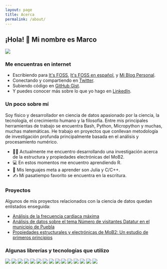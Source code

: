 ```yaml
---
layout: page
title: Acerca
permalink: /about/
---
```

## ¡Hola! 👋 Mi nombre es Marco

![](/Blog/assets/images/about.png)

### Me encuentras en internet

- Escribiendo para [It's FOSS](https://itsfoss.com/), [It's FOSS en español](https://es.itsfoss.com/), y [Mi Blog Personal](https://marcocarmonaga.github.io/Blog/).
- Conectando y compartiendo en [Twitter](https://twitter.com/marcocarmonaga).
- Subiendo código en [GitHub Gist](https://gist.github.com/marcocarmonaga).
- Y puedes conocer más sobre lo que yo hago en [LinkedIn](https://www.linkedin.com/in/marcocarmonaga/).

### Un poco sobre mí

Soy físico y desarrollador en ciencia de datos apasionado por la ciencia, la tecnología, el crecimiento humano y la filosofía. Entre mis principales herramientas de trabajo se encuentra Bash, Python, Micropython y muchas, muchas matemáticas. He trabajo en proyectos que conllevan metodología de investigación profunda principalmente basada en el análisis y procesamiento numérico.

- 👨‍🔬 Actualmente me encuentro desarrollando una investigación acerca de la estructura y propiedades electrónicas del MoB2.
- 💻 En estos momentos me encuentro aprendiendo R.
- 💬 Mis lenguajes meta a aprender son Julia y C/C++.
- ✍️ Mi pasatiempo favorito se encuentra en la escritura.

### Proyectos

Algunos de mis proyectos relacionados con la ciencia de datos quedan enlistados enseguida:

- [Análisis de la frecuencia cardiaca máxima](https://github.com/marcocarmonaga/Analisis_de_la_frecuencia_cardiaca_maxima)
- [Análisis de datos sobre el tema Número de visitantes Datatur en el municipio de Puebla](https://github.com/marcocarmonaga/Analisis_en_el_Numero_de_Visitantes_Datatur)
- [Propiedades estructurales y electrónicas de MoB2: Un estudio de primeros principios](https://github.com/marcocarmonaga/MoB_2-Study-Properties_Quantum_expresso)

### Algunas librerías y tecnologías que utilizo

![](https://img.shields.io/badge/Heroku-430098?style=for-the-badge&logo=heroku&logoColor=white)
![](https://img.shields.io/badge/microsoft%20azure-0089D6?style=for-the-badge&logo=microsoft-azure&logoColor=white)
![](https://img.shields.io/badge/Nextcloud-0082C9?style=for-the-badge&logo=Nextcloud&logoColor=white)
![](https://img.shields.io/badge/MySQL-005C84?style=for-the-badge&logo=mysql&logoColor=white)
![](https://img.shields.io/badge/PostgreSQL-316192?style=for-the-badge&logo=postgresql&logoColor=white)
![](https://img.shields.io/badge/Jupyter-F37626.svg?&style=for-the-badge&logo=Jupyter&logoColor=white)
![](https://img.shields.io/badge/Markdown-000000?style=for-the-badge&logo=markdown&logoColor=white)
![](https://img.shields.io/badge/Visual_Studio_Code-0078D4?style=for-the-badge&logo=visual%20studio%20code&logoColor=white)
![](https://img.shields.io/badge/Python-FFD43B?style=for-the-badge&logo=python&logoColor=blue)
![](https://img.shields.io/badge/Pandas-2C2D72?style=for-the-badge&logo=pandas&logoColor=white)
![](https://img.shields.io/badge/Numpy-777BB4?style=for-the-badge&logo=numpy&logoColor=white)
![](https://img.shields.io/badge/scikit_learn-F7931E?style=for-the-badge&logo=scikit-learn&logoColor=white)
![](https://img.shields.io/badge/Ubuntu-E95420?style=for-the-badge&logo=ubuntu&logoColor=white)
![](https://img.shields.io/badge/GIT-E44C30?style=for-the-badge&logo=git&logoColor=white)
![](https://img.shields.io/badge/GNU%20Bash-4EAA25?style=for-the-badge&logo=GNU%20Bash&logoColor=white)